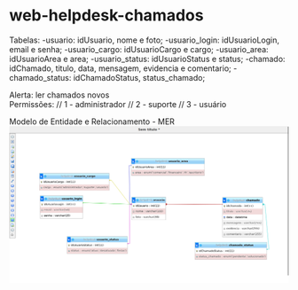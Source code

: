 # web-helpdesk-chamados

Tabelas:
-usuario: idUsuario, nome e foto;
-usuario_login: idUsuarioLogin, email e senha;
-usuario_cargo: idUsuarioCargo e cargo;
-usuario_area: idUsuarioArea e area;
-usuario_status: idUsuarioStatus e status;
-chamado: idChamado, titulo, data, mensagem, evidencia e comentario;
-chamado_status: idChamadoStatus, status_chamado;

Alerta: ler chamados novos<br>
Permissões:
// 1 - administrador
// 2 - suporte
// 3 - usuário

Modelo de Entidade e Relacionamento - MER
<br>
![Modelo de Entidade e Relacionamento - MER](https://github.com/Dwho-O/web-helpdesk-chamados/blob/main/MER.png)